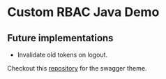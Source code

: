 # Custom RBAC Java Demo

## Future implementations

- Invalidate old tokens on logout.

Checkout this [repository](https://github.com/tauisilva/Swagger-dartk-spring-boot) for the swagger theme.
